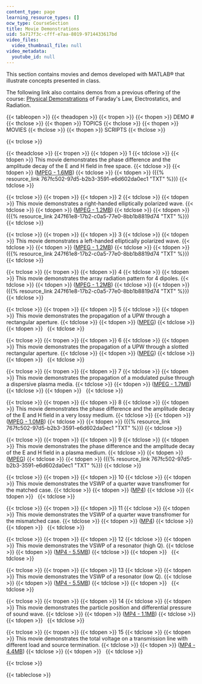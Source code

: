 ```yaml
---
content_type: page
learning_resource_types: []
ocw_type: CourseSection
title: Movie Demonstrations
uid: 5a717f3c-cfff-e7aa-8019-9714433617bd
video_files:
  video_thumbnail_file: null
video_metadata:
  youtube_id: null
---
```


This section contains movies and demos developed with MATLAB® that illustrate concepts presented in class.

The following link also contains demos from a previous offering of the course: [Physical Demonstrations](http://web.mit.edu/jbelcher/www/anim.html) of Faraday's Law, Electrostatics, and Radiation.

{{< tableopen >}}
{{< theadopen >}}
{{< tropen >}}
{{< thopen >}}
DEMO #
{{< thclose >}}
{{< thopen >}}
TOPICS
{{< thclose >}}
{{< thopen >}}
MOVIES
{{< thclose >}}
{{< thopen >}}
SCRIPTS
{{< thclose >}}

{{< trclose >}}

{{< theadclose >}}
{{< tropen >}}
{{< tdopen >}}
1
{{< tdclose >}}
{{< tdopen >}}
This movie demonstrates the phase difference and the amplitude decay of the E and H field in free space.
{{< tdclose >}}
{{< tdopen >}}
([MPEG - 1.6MB](/ans7870/6/6.013/f02/freespace.mpeg))
{{< tdclose >}}
{{< tdopen >}}
({{% resource_link 767fc502-97d5-b2b3-3591-e6d602da0ec1 "TXT" %}})
{{< tdclose >}}

{{< trclose >}}
{{< tropen >}}
{{< tdopen >}}
2
{{< tdclose >}}
{{< tdopen >}}
This movie demonstrates a right-handed elliptically polarized wave.
{{< tdclose >}}
{{< tdopen >}}
([MPEG - 1.2MB](/ans7870/6/6.013/f02/RHEP.mpeg))
{{< tdclose >}}
{{< tdopen >}}
({{% resource_link 247f61e8-17b2-c0a5-77e0-8bb1b8819d74 "TXT" %}})
{{< tdclose >}}

{{< trclose >}}
{{< tropen >}}
{{< tdopen >}}
3
{{< tdclose >}}
{{< tdopen >}}
This movie demonstrates a left-handed elliptically polarized wave.
{{< tdclose >}}
{{< tdopen >}}
([MPEG - 1.2MB](/ans7870/6/6.013/f02/LHEP.mpeg))
{{< tdclose >}}
{{< tdopen >}}
({{% resource_link 247f61e8-17b2-c0a5-77e0-8bb1b8819d74 "TXT" %}})
{{< tdclose >}}

{{< trclose >}}
{{< tropen >}}
{{< tdopen >}}
4
{{< tdclose >}}
{{< tdopen >}}
This movie demonstrates the array radiation pattern for 4 dipoles.
{{< tdclose >}}
{{< tdopen >}}
([MPEG - 1.2MB](/ans7870/6/6.013/f02/4dipoles.mpeg))
{{< tdclose >}}
{{< tdopen >}}
({{% resource_link 247f61e8-17b2-c0a5-77e0-8bb1b8819d74 "TXT" %}})
{{< tdclose >}}

{{< trclose >}}
{{< tropen >}}
{{< tdopen >}}
5
{{< tdclose >}}
{{< tdopen >}}
This movie demonstrates the propagation of a UPW through a rectangular aperture.
{{< tdclose >}}
{{< tdopen >}}
([MPEG](/ans7870/6/6.013/f02/diffract.mpeg))
{{< tdclose >}}
{{< tdopen >}}
 
{{< tdclose >}}

{{< trclose >}}
{{< tropen >}}
{{< tdopen >}}
6
{{< tdclose >}}
{{< tdopen >}}
This movie demonstrates the propagation of a UPW through a slotted rectangular aperture.
{{< tdclose >}}
{{< tdopen >}}
([MPEG](/ans7870/6/6.013/f02/diffract2.mpeg))
{{< tdclose >}}
{{< tdopen >}}
 
{{< tdclose >}}

{{< trclose >}}
{{< tropen >}}
{{< tdopen >}}
7
{{< tdclose >}}
{{< tdopen >}}
This movie demonstrates the propagation of a modulated pulse through a dispersive plasma media.
{{< tdclose >}}
{{< tdopen >}}
([MPEG - 1.7MB](/ans7870/6/6.013/f02/dispersion.mpg))
{{< tdclose >}}
{{< tdopen >}}
 
{{< tdclose >}}

{{< trclose >}}
{{< tropen >}}
{{< tdopen >}}
8
{{< tdclose >}}
{{< tdopen >}}
This movie demonstrates the phase difference and the amplitude decay of the E and H field in a very lossy medium.
{{< tdclose >}}
{{< tdopen >}}
([MPEG - 1.0MB](/ans7870/6/6.013/f02/lossy.mpeg))
{{< tdclose >}}
{{< tdopen >}}
({{% resource_link 767fc502-97d5-b2b3-3591-e6d602da0ec1 "TXT" %}})
{{< tdclose >}}

{{< trclose >}}
{{< tropen >}}
{{< tdopen >}}
9
{{< tdclose >}}
{{< tdopen >}}
This movie demonstrates the phase difference and the amplitude decay of the E and H field in a plasma medium.
{{< tdclose >}}
{{< tdopen >}}
([MPEG](/ans7870/6/6.013/f02/plasma.mpeg))
{{< tdclose >}}
{{< tdopen >}}
({{% resource_link 767fc502-97d5-b2b3-3591-e6d602da0ec1 "TXT" %}})
{{< tdclose >}}

{{< trclose >}}
{{< tropen >}}
{{< tdopen >}}
10
{{< tdclose >}}
{{< tdopen >}}
This movie demonstrates the VSWP of a quarter wave transfromer for the matched case.
{{< tdclose >}}
{{< tdopen >}}
([MP4](/ans7870/6/6.013/f02/mat_50.mp4))
{{< tdclose >}}
{{< tdopen >}}
 
{{< tdclose >}}

{{< trclose >}}
{{< tropen >}}
{{< tdopen >}}
11
{{< tdclose >}}
{{< tdopen >}}
This movie demonstrates the VSWP of a quarter wave transfromer for the mismatched case.
{{< tdclose >}}
{{< tdopen >}}
([MP4](/ans7870/6/6.013/f02/mis_50.mp4))
{{< tdclose >}}
{{< tdopen >}}
 
{{< tdclose >}}

{{< trclose >}}
{{< tropen >}}
{{< tdopen >}}
12
{{< tdclose >}}
{{< tdopen >}}
This movie demonstrates the VSWP of a resonator (high Q).
{{< tdclose >}}
{{< tdopen >}}
([MP4 - 5.5MB](/ans7870/6/6.013/f02/high_q.mp4))
{{< tdclose >}}
{{< tdopen >}}
 
{{< tdclose >}}

{{< trclose >}}
{{< tropen >}}
{{< tdopen >}}
13
{{< tdclose >}}
{{< tdopen >}}
This movie demonstrates the VSWP of a resonator (low Q).
{{< tdclose >}}
{{< tdopen >}}
([MP4 - 5.5MB](/ans7870/6/6.013/f02/low_q.mp4))
{{< tdclose >}}
{{< tdopen >}}
 
{{< tdclose >}}

{{< trclose >}}
{{< tropen >}}
{{< tdopen >}}
14
{{< tdclose >}}
{{< tdopen >}}
This movie demonstrates the particle position and differential pressure of sound wave.
{{< tdclose >}}
{{< tdopen >}}
([MP4 - 1.1MB](/ans7870/6/6.013/f02/soundwave.mp4))
{{< tdclose >}}
{{< tdopen >}}
 
{{< tdclose >}}

{{< trclose >}}
{{< tropen >}}
{{< tdopen >}}
15
{{< tdclose >}}
{{< tdopen >}}
This movie demonstrates the total voltage on a transmission line with different load and source termination.
{{< tdclose >}}
{{< tdopen >}}
([MP4 - 4.4MB](/ans7870/6/6.013/f02/Tlines.mpeg))
{{< tdclose >}}
{{< tdopen >}}
 
{{< tdclose >}}

{{< trclose >}}

{{< tableclose >}}